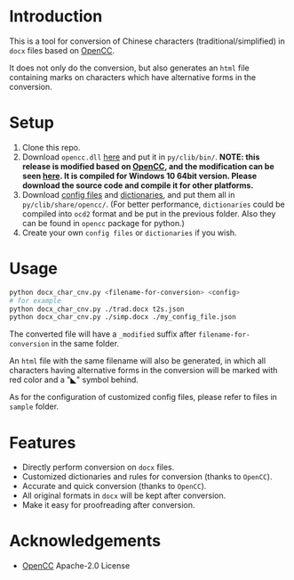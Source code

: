 # Introduction

This is a tool for conversion of Chinese characters
(traditional/simplified) in `docx` files
based on [OpenCC](https://github.com/BYVoid/OpenCC).

It does not only do the conversion, but also generates an `html` file
containing marks on characters which have alternative forms in the
conversion.

# Setup

1. Clone this repo.
1. Download `opencc.dll` 
    [here](https://github.com/nemo-nullius/OpenCC/releases)
    and put it in `py/clib/bin/`. 
    **NOTE: this release is modified based on [OpenCC](https://github.com/BYVoid/OpenCC),
    and the modification can be seen [here](https://github.com/BYVoid/OpenCC/compare/master...nemo-nullius:master).
    It is compiled for Windows 10 64bit version.
    Please download the source code and compile it for other platforms.**
1. Download [config files](https://github.com/BYVoid/OpenCC/tree/master/data/config)
   and [dictionaries](https://github.com/BYVoid/OpenCC/tree/master/data/dictionary),
   and put them all in `py/clib/share/opencc/`.
   (For better performance, `dictionaries` could be compiled into `ocd2` format
   and be put in the previous folder. Also they can be found in `opencc` package
   for python.)
1. Create your own `config files` or `dictionaries` if you wish.

# Usage

```bash
python docx_char_cnv.py <filename-for-conversion> <config>
# for example
python docx_char_cnv.py ./trad.docx t2s.json
python docx_char_cnv.py ./simp.docx ./my_config_file.json
```

The converted file will have a `_modified` suffix after 
`filename-for-conversion` in the same folder. 

An `html` file with the same filename will also be generated, in which
all characters having alternative forms in the conversion
will be marked with red color and a "◣" symbol behind.

As for the configuration of customized config files, please refer to
files in `sample` folder.

# Features

- Directly perform conversion on `docx` files.
- Customized dictionaries and rules for conversion (thanks to `OpenCC`).
- Accurate and quick conversion (thanks to `OpenCC`).
- All original formats in `docx` will be kept after conversion.
- Make it easy for proofreading after conversion.

# Acknowledgements

- [OpenCC](https://github.com/BYVoid/OpenCC) Apache-2.0 License
   